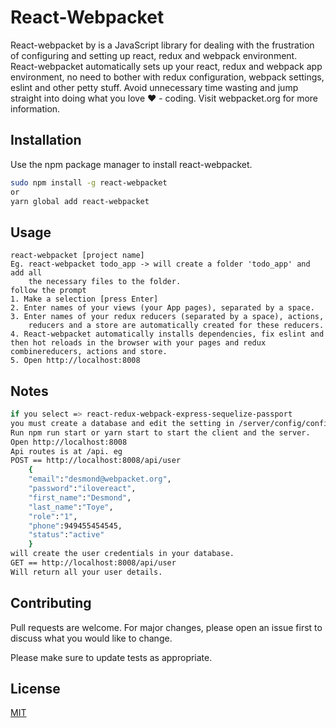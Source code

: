 # React-Webpacket

React-webpacket by is a JavaScript library for dealing with the frustration of configuring and setting up react, redux and webpack environment. React-webpacket automatically sets up your react, redux and webpack app environment, no need to bother with redux configuration, webpack settings, eslint and other petty stuff. Avoid unnecessary time wasting and jump straight into doing what you love ♥ - coding. Visit webpacket.org for more information.

## Installation

Use the npm package manager to install react-webpacket.

```bash
sudo npm install -g react-webpacket
or
yarn global add react-webpacket
```

## Usage
```node
react-webpacket [project name]
Eg. react-webpacket todo_app -> will create a folder 'todo_app' and add all 
    the necessary files to the folder.
follow the prompt
1. Make a selection [press Enter]
2. Enter names of your views (your App pages), separated by a space.
3. Enter names of your redux reducers (separated by a space), actions, 
    reducers and a store are automatically created for these reducers.
4. React-webpacket automatically installs dependencies, fix eslint and then hot reloads in the browser with your pages and redux combinereducers, actions and store.
5. Open http://localhost:8008
```
## Notes
```bash
if you select => react-redux-webpack-express-sequelize-passport
you must create a database and edit the setting in /server/config/config.json with your credentials.
Run npm run start or yarn start to start the client and the server.
Open http://localhost:8008
Api routes is at /api. eg
POST == http://localhost:8008/api/user
    {
    "email":"desmond@webpacket.org",
    "password":"ilovereact",
    "first_name":"Desmond",
    "last_name":"Toye",
    "role":"1",
    "phone":949455454545,
    "status":"active"
    }
will create the user credentials in your database.
GET == http://localhost:8008/api/user
Will return all your user details.
```
<!-- ![Api Screenshot](apiscreenshot.png) -->

## Contributing
Pull requests are welcome. For major changes, please open an issue first to discuss what you would like to change. 

Please make sure to update tests as appropriate.

## License
[MIT](https://choosealicense.com/licenses/mit/)